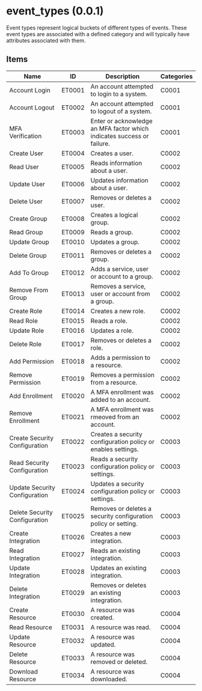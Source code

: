 # event_types (0.0.1)

Event types represent logical buckets of different types of events. These event types
are associated with a defined category and will typically have attributes associated with them.

## Items

| Name | ID | Description | Categories |
| ---- | -- | ----------- | ---------- |
| Account Login | ET0001 | An account attempted to login to a system. | C0001 |
| Account Logout | ET0002 | An account attempted to logout of a system. | C0001 |
| MFA Verification | ET0003 | Enter or acknowledge an MFA factor which indicates success or failure. | C0001 |
| Create User | ET0004 | Creates a user. | C0002 |
| Read User | ET0005 | Reads information about a user. | C0002 |
| Update User | ET0006 | Updates information about a user. | C0002 |
| Delete User | ET0007 | Removes or deletes a user. | C0002 |
| Create Group | ET0008 | Creates a logical group. | C0002 |
| Read Group | ET0009 | Reads a group. | C0002 |
| Update Group | ET0010 | Updates a group. | C0002 |
| Delete Group | ET0011 | Removes or deletes a group. | C0002 |
| Add To Group | ET0012 | Adds a service, user or account to a group. | C0002 |
| Remove From Group | ET0013 | Removes a service, user or account from a group. | C0002 |
| Create Role | ET0014 | Creates a new role. | C0002 |
| Read Role | ET0015 | Reads a role. | C0002 |
| Update Role | ET0016 | Updates a role. | C0002 |
| Delete Role | ET0017 | Removes or deletes a role. | C0002 |
| Add Permission | ET0018 | Adds a permission to a resource. | C0002 |
| Remove Permission | ET0019 | Removes a permission from a resource. | C0002 |
| Add Enrollment | ET0020 | A MFA enrollment was added to an account. | C0002 |
| Remove Enrollment | ET0021 | A MFA enrollment was rmeoved from an account. | C0002 |
| Create Security Configuration | ET0022 | Creates a security configuration policy or enables settings. | C0003 |
| Read Security Configuration | ET0023 | Reads a security configuration policy or settings. | C0003 |
| Update Security Configuration | ET0024 | Updates a security configuration policy or settings. | C0003 |
| Delete Security Configuration | ET0025 | Removes or deletes a security configuration policy or setting. | C0003 |
| Create Integration | ET0026 | Creates a new integration. | C0003 |
| Read Integration | ET0027 | Reads an existing integration. | C0003 |
| Update Integration | ET0028 | Updates an existing integration. | C0003 |
| Delete Integration | ET0029 | Removes or deletes an existing integration. | C0003 |
| Create Resource | ET0030 | A resource was created. | C0004 |
| Read Resource | ET0031 | A resource was read. | C0004 |
| Update Resource | ET0032 | A resource was updated. | C0004 |
| Delete Resource | ET0033 | A resource was removed or deleted. | C0004 |
| Download Resource | ET0034 | A resource was downloaded. | C0004 |




